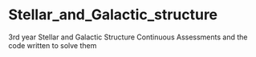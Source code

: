 # Stellar_and_Galactic_structure
3rd year Stellar and Galactic Structure Continuous Assessments and the code written to solve them
